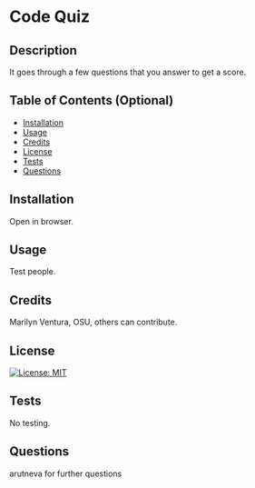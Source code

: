 # Code Quiz

  ## Description
  
It goes through a few questions that you answer to get a score. 
  
  ## Table of Contents (Optional)
  
  - [Installation](#installation)
  - [Usage](#usage)
  - [Credits](#credits)
  - [License](#license)
  - [Tests](#tests)
  - [Questions](#questions)
  
  ## Installation
  
Open in browser.
  
  ## Usage
  
Test people.
  
  
  ## Credits
  
Marilyn Ventura, OSU, others can contribute.
  
  ## License

  [![License: MIT](https://img.shields.io/badge/License-MIT-yellow.svg)](https://opensource.org/licenses/MIT)
  
  
  ## Tests

  No testing.

  ## Questions

  arutneva for further questions

